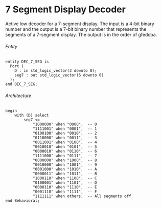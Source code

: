 # 7 Segment Display Decoder

Active low decoder for a 7-segment display. The input is a 4-bit binary number and the output is a 7-bit binary number 
that represents the segments of a 7-segment display. The output is in the order of gfedcba.

###### Entity
```
entity DEC_7_SEG is
  Port ( 
    D : in std_logic_vector(3 downto 0);
    seg7 : out std_logic_vector(6 downto 0) 
  );
end DEC_7_SEG;
```

###### Architecture
```
begin
    with (D) select
        seg7 <=
            "1000000" when "0000",  -- 0
            "1111001" when "0001",  -- 1
            "0100100" when "0010",  -- 2
            "0110000" when "0011",  -- 3
            "0011001" when "0100",  -- 4
            "0010010" when "0101",  -- 5
            "0000010" when "0110",  -- 6
            "1111000" when "0111",  -- 7
            "0000000" when "1000",  -- 8
            "0010000" when "1001",  -- 9
            "0001000" when "1010",  -- A
            "0000011" when "1011",  -- B
            "1000110" when "1100",  -- C
            "0100001" when "1101",  -- D
            "0000110" when "1110",  -- E
            "0001110" when "1111",  -- F
            "1111111" when others;  -- All segments off
end Behavioral;
```